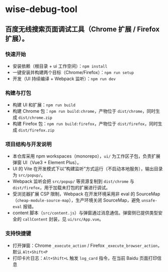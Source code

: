 # wise-debug-tool

## 百度无线搜索页面调试工具（Chrome 扩展 / Firefox 扩展）。

### 快速开始

- 安装依赖（根目录 + ui 工作空间）：`npm install`
- 一键安装并构建两个目标（Chrome/Firefox）：`npm run setup`
- 开发（UI 持续编译 + Webpack 监听）：`npm run dev`

### 构建与打包

- 构建 UI 和扩展：`npm run build`
- 构建 Chrome 包：`npm run build:chrome`，产物位于 `dist/chrome`，同时生成 `dist/chrome.zip`
- 构建 Firefox 包：`npm run build:firefox`，产物位于 `dist/firefox`，同时生成 `dist/firefox.zip`

### 项目结构与开发说明

- 本仓库采用 npm workspaces（monorepo），`ui/` 为工作区子包，负责扩展弹窗 UI（Vue3 + Element Plus）。
- UI 的 Vite 在开发模式下以“构建监听”方式运行（不启动本地服务），输出目录为 `src/popup/`。
- Webpack 监听会把 `src/popup/` 等资源复制到 `dist/chrome` 与 `dist/firefox`，用于加载未打包的扩展进行调试。
- 受浏览器扩展 CSP 限制，Webpack 在开发环境采用非 eval 的 SourceMap（`cheap-module-source-map`），生产环境关闭 SourceMap，避免 `unsafe-eval` 报错。
- content 脚本（`src/content.js`）与弹窗通过消息通信。弹窗侧已提供类型安全的 `callContent` 封装，见 `ui/src/App.vue`。

### 支持快捷键

- 打开弹窗：Chrome `_execute_action` / Firefox `_execute_browser_action`，默认 `Alt+Shift+P`
- 打印卡片日志：`Alt+Shift+L` 触发 `log_card` 指令，在当前 Baidu 页面打印信息

